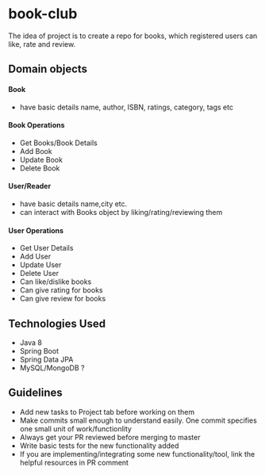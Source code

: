 # book-club
The idea of project is to create a repo for books, which registered users can like, rate and review.

## Domain objects
#### Book
- have basic details name, author, ISBN, ratings, category, tags etc
#### Book Operations
- Get Books/Book Details
- Add Book
- Update Book
- Delete Book

#### User/Reader
- have basic details name,city etc.
- can interact with Books object by liking/rating/reviewing them
#### User Operations
- Get User Details
- Add User
- Update User
- Delete User
- Can like/dislike books
- Can give rating for books
- Can give review for books

## Technologies Used
- Java 8
- Spring Boot
- Spring Data JPA
- MySQL/MongoDB ?

## Guidelines
- Add new tasks to Project tab before working on them
- Make commits small enough to understand easily. One commit specifies one small unit of work/functionlity
- Always get your PR reviewed before merging to master
- Write basic tests for the new functionality added
- If you are implementing/integrating some new functionality/tool, link the helpful resources in PR comment
